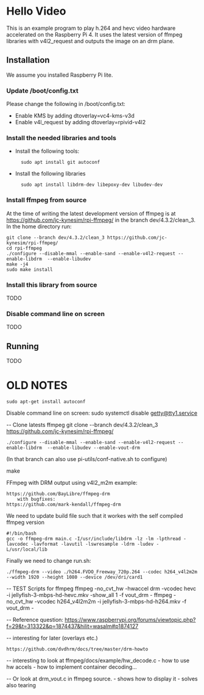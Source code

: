 # Hello Video
This is an example program to play h.264 and hevc video hardware accelerated on the Raspberry Pi 4.
It uses the latest version of ffmpeg libraries with v4l2_request and outputs the image on an drm plane.

## Installation
We assume you installed Raspberry Pi lite.

### Update /boot/config.txt
Please change the following in /boot/config.txt:
- Enable KMS  by adding 
		dtoverlay=vc4-kms-v3d	
- Enable v4l_request by adding
		dtoverlay=rpivid-v4l2

### Install the needed libraries and tools

- Install the following tools:
	
		sudo apt install git autoconf

- Install the following libraries

		sudo apt install libdrm-dev libepoxy-dev libudev-dev

### Install ffmpeg from source

At the time of writing the latest development version of ffmpeg is at https://github.com/jc-kynesim/rpi-ffmpeg/ in the branch dev/4.3.2/clean_3.
In the home directory run:

	git clone --branch dev/4.3.2/clean_3 https://github.com/jc-kynesim/rpi-ffmpeg/
	cd rpi-ffmpeg
	./configure --disable-mmal --enable-sand --enable-v4l2-request --enable-libdrm  --enable-libudev
	make -j4
	sudo make install

### Install this library from source

TODO

### Disable command line on screen

TODO

## Running

TODO



# OLD NOTES

	sudo apt-get install autoconf

Disable command line on screen:
	sudo systemctl disable getty@tty1.service

-- Clone latests ffmpeg
git clone --branch dev/4.3.2/clean_3 https://github.com/jc-kynesim/rpi-ffmpeg/

	./configure --disable-mmal --enable-sand --enable-v4l2-request --enable-libdrm  --enable-libudev --enable-vout-drm

(In that branch can also use pi-utils/conf-native.sh to configure)

make

FFmpeg with DRM output using v4l2_m2m example:

	https://github.com/BayLibre/ffmpeg-drm
		with bugfixes:
	https://github.com/mark-kendall/ffmpeg-drm

We need to update build file such that it workes with the self compiled ffmpeg version

	#!/bin/bash
	gcc -o ffmpeg-drm main.c -I/usr/include/libdrm -lz -lm -lpthread -lavcodec -lavformat -lavutil -lswresample -ldrm -ludev -L/usr/local/lib

Finally we need to change run.sh:
	
	./ffmpeg-drm --video ./h264.FVDO_Freeway_720p.264 --codec h264_v4l2m2m --width 1920 --height 1080 --device /dev/dri/card1


-- TEST Scripts for ffmpeg
	ffmpeg -no_cvt_hw -hwaccel drm -vcodec hevc -i jellyfish-3-mbps-hd-hevc.mkv -show_all 1 -f vout_drm -
	ffmpeg -no_cvt_hw -vcodec h264_v4l2m2m -i jellyfish-3-mbps-hd-h264.mkv -f vout_drm -


-- Reference question: https://www.raspberrypi.org/forums/viewtopic.php?f=29&t=313322&p=1874437&hilit=wasalm#p1874127


-- interesting for later (overlays etc.)

	https://github.com/dvdhrm/docs/tree/master/drm-howto

-- interesting to look at ffmpeg/docs/example/hw_decode.c
	- how to use hw accels
	- how to implement container decoding...

-- Or look at drm_vout.c in ffmpeg source.
	- shows how to display it
	- solves also tearing